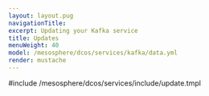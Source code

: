 ```yaml
---
layout: layout.pug
navigationTitle:
excerpt: Updating your Kafka service
title: Updates
menuWeight: 40
model: /mesosphere/dcos/services/kafka/data.yml
render: mustache
---
```


#include /mesosphere/dcos/services/include/update.tmpl

